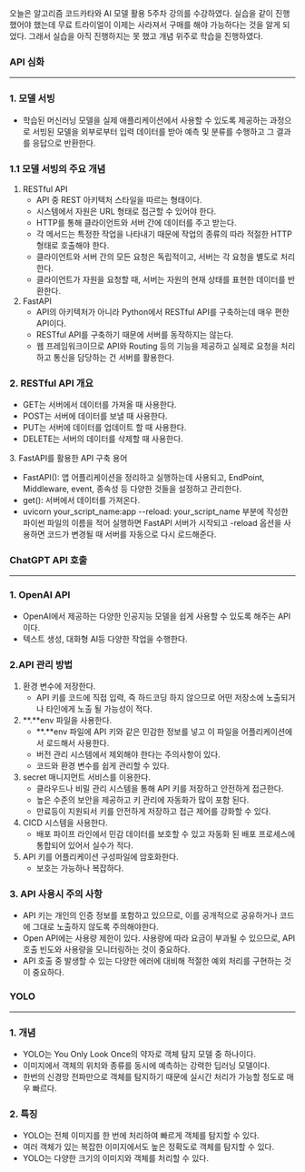 오늘은 알고리즘 코드카타와 AI 모델 활용 5주차 강의를 수강하였다. 실습을 같이 진행했어야 했는데 무료 트라이얼이 이제는 사라져서 구매를 해야 가능하다는 것을 알게 되었다. 그래서 실습을 아직 진행하지는 못 했고 개념 위주로 학습을 진행하였다. 

### **API 심화**

---

### **1\. 모델 서빙**

-   학습된 머신러닝 모델을 실제 애플리케이션에서 사용할 수 있도록 제공하는 과정으로 서빙된 모델을 외부로부터 입력 데이터를 받아 예측 및 분류를 수행하고 그 결과를 응답으로 반환한다.

### **1.1 모델 서빙의 주요 개념**

1.  RESTful API
    -   API 중 REST 아키텍처 스타일을 따르는 형태이다.
    -   시스템에서 자원은 URL 형태로 접근할 수 있어야 한다.
    -   HTTP를 통해 클라이언트와 서버 간에 데이터를 주고 받는다.
    -   각 메서드는 특정한 작업을 나타내기 때문에 작업의 종류의 따라 적절한 HTTP 형태로 호출해야 한다.
    -   클라이언트와 서버 간의 모든 요청은 독립적이고, 서버는 각 요청을 별도로 처리한다.
    -   클라이언트가 자원을 요청할 때, 서버는 자원의 현재 상태를 표현한 데이터를 반환한다.
2.  FastAPI
    -   API의 아키텍처가 아니라 Python에서 RESTful API를 구축하는데 매우 편한 API이다.
    -   RESTful API를 구축하기 때문에 서버를 동작하지는 않는다.
    -   웹 프레임워크이므로 API와 Routing 등의 기능을 제공하고 실제로 요청을 처리하고 통신을 담당하는 건 서버를 활용한다.

### **2\. RESTful API 개요**

-   GET는 서버에서 데이터를 가져올 때 사용한다.
-   POST는 서버에 데이터를 보낼 때 사용한다.
-   PUT는 서버에 데이터를 업데이트 할 때 사용한다.
-   DELETE는 서버의 데이터를 삭제할 때 사용한다.

3\. FastAPI를 활용한 API 구축 용어

-   FastAPI(): 앱 어플리케이션을 정리하고 실행하는데 사용되고, EndPoint, Middleware, event, 종속성 등 다양한 것들을 설정하고 관리한다.
-   get(): 서버에서 데이터를 가져온다.
-   uvicorn your\_script\_name:app --reload: your\_script\_name 부분에 작성한 파이썬 파일의 이름을 적어 실행하면 FastAPI 서버가 시작되고 -reload 옵션을 사용하면 코드가 변경될 때 서버를 자동으로 다시 로드해준다.

### **ChatGPT API 호출**

---

### **1\. OpenAI API**

-   OpenAI에서 제공하는 다양한 인공지능 모델을 쉽게 사용할 수 있도록 해주는 API이다.
-   텍스트 생성, 대화형 AI등 다양한 작업을 수행한다.

### **2.API 관리 방법**

1.  환경 변수에 저장한다.
    -   API 키를 코드에 직접 입력, 즉 하드코딩 하지 않으므로 어떤 저장소에 노출되거나 타인에게 노출 될 가능성이 적다.
2.  **.**env 파일을 사용한다.
    -   **.**env 파일에 API 키와 같은 민감한 정보를 넣고 이 파일을 어플리케이션에서 로드해서 사용한다.
    -   버전 관리 시스템에서 제외해야 한다는 주의사항이 있다.
    -   코드와 환경 변수를 쉽게 관리할 수 있다.
3.  secret 매니지먼트 서비스를 이용한다.
    -   클라우드나 비밀 관리 시스템을 통해 API 키를 저장하고 안전하게 접근한다.
    -   높은 수준의 보안을 제공하고 키 관리에 자동화가 많이 포함 된다.
    -   만료등이 지원되서 키를 안전하게 저장하고 접근 제어를 강화할 수 있다.
4.  CICD 시스템을 사용한다.
    -   배포 파이프 라인에서 민감 데이터를 보호할 수 있고 자동화 된 배포 프로세스에 통합되어 있어서 실수가 적다.
5.  API 키를 어플리케이션 구성파일에 암호화한다.
    -   보호는 가능하나 복잡하다.

### **3\. API 사용시 주의 사항**

-   API 키는 개인의 인증 정보를 포함하고 있으므로, 이를 공개적으로 공유하거나 코드에 그대로 노출하지 않도록 주의해야한다.
-   Open API에는 사용량 제한이 있다. 사용량에 따라 요금이 부과될 수 있으므로, API 호출 빈도와 사용량을 모니터링하는 것이 중요하다.
-   API 호출 중 발생할 수 있는 다양한 에러에 대비해 적절한 예외 처리를 구현하는 것이 중요하다.

### **YOLO**

---

### **1\. 개념**

-   YOLO는 You Only Look Once의 약자로 객체 탐지 모델 중 하나이다.
-   이미지에서 객체의 위치와 종류를 동시에 예측하는 강력한 딥러닝 모델이다.
-   한번의 신경망 전파만으로 객체를 탐지하기 때문에 실시간 처리가 가능할 정도로 매우 빠르다.

### **2\. 특징**

-   YOLO는 전체 이미지를 한 번에 처리하여 빠르게 객체를 탐지할 수 있다.
-   여러 객체가 있는 복잡한 이미지에서도 높은 정확도로 객체를 탐지할 수 있다.
-   YOLO는 다양한 크기의 이미지와 객체를 처리할 수 있다.